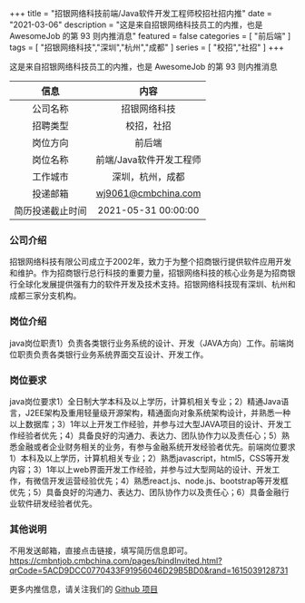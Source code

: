 +++
title = "招银网络科技前端/Java软件开发工程师校招社招内推"
date = "2021-03-06"
description = "这是来自招银网络科技员工的内推，也是 AwesomeJob 的第 93 则内推消息"
featured = false
categories = [
    "前后端"
]
tags = [
    "招银网络科技","深圳","杭州","成都"
]
series = [
    "校招","社招"
]
+++

这是来自招银网络科技员工的内推，也是 AwesomeJob 的第 93 则内推消息
<!--more-->

| 信息 | 内容 |
| :-----:| :----: |
| 公司名称 | 招银网络科技 |
| 招聘类型 | 校招，社招 |
| 岗位方向 | 前后端 |
| 岗位名称 | 前端/Java软件开发工程师 |
| 工作城市 | 深圳，杭州，成都 |
| 投递邮箱 | wj9061@cmbchina.com |
| 简历投递截止时间 | 2021-05-31 00:00:00 |

### 公司介绍

招银网络科技有限公司成立于2002年，致力于为整个招商银行提供软件应用开发和维护。作为招商银行总行科技的重要力量，招银网络科技的核心业务是为招商银行全球化发展提供强有力的软件开发及技术支持。招银网络科技现有深圳、杭州和成都三家分支机构。

### 岗位介绍

java岗位职责1）负责各类银行业务系统的设计、开发（JAVA方向）工作。前端岗位职责负责各类银行业务系统界面交互设计、开发工作。

### 岗位要求

java岗位要求1）全日制大学本科及以上学历，计算机相关专业；2）精通Java语言，J2EE架构及重用轻量级开源架构，精通面向对象系统架构设计，并熟悉一种以上数据库；3）1年以上开发工作经验，并参与过大型JAVA项目的设计、开发工作经验者优先；4）具备良好的沟通力、表达力、团队协作力以及责任心；5）熟悉金融或者企业财务相关的业务，有参与金融系统开发经验者优先。前端岗位要求1）本科及以上学历，计算机相关专业；2）熟悉javascript，html5，CSS等开发内容；3）1年以上web界面开发工作经验，并参与过大型网站的设计、开发工作，有微信开发运营经验优先；4）熟悉react.js、node.js、bootstrap等开发框优先；5）具备良好的沟通力、表达力、团队协作力以及责任心；6）具备金融行业软件研发经验者优先。

### 其他说明

不用发送邮箱，直接点击链接，填写简历信息即可。https://cmbntjob.cmbchina.com/pages/bindInvited.html?qrCode=5ACD9DCC0770433F91956046D29B5BD0&rand=1615039128731

更多内推信息，请关注我们的 [Github 项目](https://github.com/Dikea/AwesomeJob)

